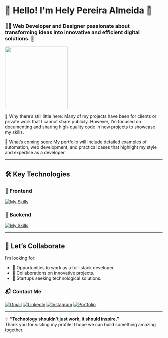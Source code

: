 # 🌟 Hello! I'm Hely Pereira Almeida 👋
### 🧑‍💻 Web Developer and Designer passionate about transforming ideas into innovative and efficient digital solutions. 🚀

  <img height=200 align="center" src="https://github-readme-stats.vercel.app/api/top-langs?username=helypereira&layout=compact&langs_count=8&card_width=320" />

🌟 Why there’s still little here:
Many of my projects have been for clients or private work that I cannot share publicly. However, I’m focused on documenting and sharing high-quality code in new projects to showcase my skills.

🚀 What’s coming soon:
My portfolio will include detailed examples of automation, web development, and practical cases that highlight my style and expertise as a developer.

---

## 🛠️ **Key Technologies**

### 🔷 **Frontend**
[![My Skills](https://skillicons.dev/icons?i=js,html,css,react)](https://skillicons.dev)

### 🔷 **Backend**
[![My Skills](https://skillicons.dev/icons?i=nodejs,express,python,mongodb,mysql)](https://skillicons.dev)

---

## 🤝 **Let’s Collaborate**

I’m looking for:
- 🌟 Opportunities to work as a full-stack developer.
- 🤝 Collaborations on innovative projects.
- 🚀 Startups seeking technological solutions.

### 📬 **Contact Me**
<a href="malito:almeidahely@gmail.com" target="__blank">![Gmail](https://img.shields.io/badge/Gmail-D14836?style=for-the-badge&logo=gmail&logoColor=white)</a>
<a href="https://www.linkedin.com/in/hely-pereira/" target="__blank">![LinkedIn](https://img.shields.io/badge/linkedin-%230077B5.svg?style=for-the-badge&logo=linkedin&logoColor=white)</a>
<a href="[google.com](https://www.instagram.com/hely._.alm/)" target="__blank">![Instagram](https://img.shields.io/badge/Instagram-%23E4405F.svg?style=for-the-badge&logo=Instagram&logoColor=white)</a>
<a href="https://helypereira.github.io/" target="__blank">![Portfolio](https://img.shields.io/badge/Portfolio-%23000000.svg?style=for-the-badge&logo=firefox&logoColor=#FF7139)</a>

---

✨ **“Technology shouldn’t just work, it should inspire.”**  
Thank you for visiting my profile! I hope we can build something amazing together.

